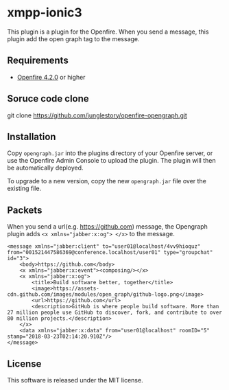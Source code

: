 # xmpp-ionic3
This plugin is a plugin for the Openfire. When you send a message, this plugin add the open graph tag to the message.

## Requirements
* [Openfire 4.2.0](https://www.igniterealtime.org/downloads/) or higher

## Soruce code clone
git clone https://github.com/junglestory/openfire-opengraph.git

## Installation
Copy `opengraph.jar` into the plugins directory of your Openfire server, or use the Openfire Admin Console to upload the plugin. The plugin will then be automatically deployed.

To upgrade to a new version, copy the new `opengraph.jar` file over the existing file.

## Packets
When you send a url(e.g. https://github.com) message, the Opengraph plugin adds `<x xmlns="jabber:x:og"> </x>` to the message.

```shell
<message xmlns="jabber:client" to="user01@localhost/4vv9hioquz" from="001521447586369@conference.localhost/user01" type="groupchat" id="3">
	<body>https://github.com</body>
	<x xmlns="jabber:x:event"><composing/></x>
	<x xmlns="jabber:x:og">
		<title>Build software better, together</title>
		<image>https://assets-cdn.github.com/images/modules/open_graph/github-logo.png</image>
		<url>https://github.com</url>
		<description>GitHub is where people build software. More than 27 million people use GitHub to discover, fork, and contribute to over 80 million projects.</description>
	</x>
	<data xmlns="jabber:x:data" from="user01@localhost" roomID="5" stamp="2018-03-23T02:14:20.910Z"/>
</message>
```

## License
This software is released under the MIT license.
